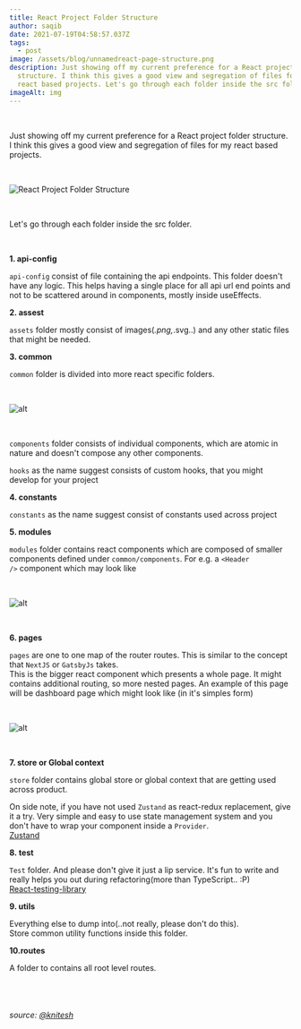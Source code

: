 ```yaml
---
title: React Project Folder Structure
author: saqib
date: 2021-07-19T04:58:57.037Z
tags:
  - post
image: /assets/blog/unnamedreact-page-structure.png
description: Just showing off my current preference for a React project folder
  structure. I think this gives a good view and segregation of files for my
  react based projects. Let's go through each folder inside the src folder.
imageAlt: img
---
```

<br/>



Just showing off my current preference for a React project folder structure. I think this gives a good view and segregation of files for my react based projects.

<br/>

![React Project Folder Structure](/assets/blog/react-project-folder-structure.png "React Project Folder Structure")

<br/>



<!--StartFragment-->

Let's go through each folder inside the src folder.

<!--EndFragment-->



<br/>

<!--StartFragment-->

**1. api-config**

`api-config` consist of file containing the api endpoints. This folder doesn't have any logic. This helps having a single place for all api url end points and not to be scattered around in components, mostly inside useEffects.

**2. assest**

`assets` folder mostly consist of images(*.png,*.svg..) and any other static files that might be needed.

**3. common**

`common` folder is divided into more react specific folders.

<!--EndFragment-->

<br/>

![alt](/assets/blog/ue9tjurqqpmy01h1tu8q.png "React structure")

<br/>



<!--StartFragment-->

`components` folder consists of individual components, which are atomic in nature and doesn't compose any other components.

`hooks` as the name suggest consists of custom hooks, that you might develop for your project

**4. constants**

`constants` as the name suggest consist of constants used across project

**5. modules**

`modules` folder contains react components which are composed of smaller components defined under `common/components`. For e.g. a `<Header />` component which may look like

<!--EndFragment--><br/>



![alt](/assets/blog/capture.png "react project")

<br/>

<!--StartFragment-->

**6. pages**

`pages` are one to one map of the router routes. This is similar to the concept that `NextJS` or `GatsbyJs` takes.\
This is the bigger react component which presents a whole page. It might contains additional routing, so more nested pages. An example of this page will be dashboard page which might look like (in it's simples form)

<!--EndFragment-->

<br/>

![alt](/assets/blog/1.png "react page structure")

<br/>



<!--StartFragment-->

**7. store or Global context**

`store` folder contains global store or global context that are getting used across product.

On side note, if you have not used `Zustand` as react-redux replacement, give it a try. Very simple and easy to use state management system and you don't have to wrap your component inside a `Provider`.\
[Zustand](https://github.com/pmndrs/zustand)

**8. test**

`Test` folder. And please don't give it just a lip service. It's fun to write and really helps you out during refactoring(more than TypeScript.. :P)\
[React-testing-library](https://testing-library.com/docs/react-testing-library/intro/)

**9. utils**

Everything else to dump into(..not really, please don't do this).\
Store common utility functions inside this folder.

**10.routes**

A folder to contains all root level routes.

<!--EndFragment-->

<br/><br/>



###### source:  [@knitesh](https://dev.to/knitesh)

<!--EndFragment-->